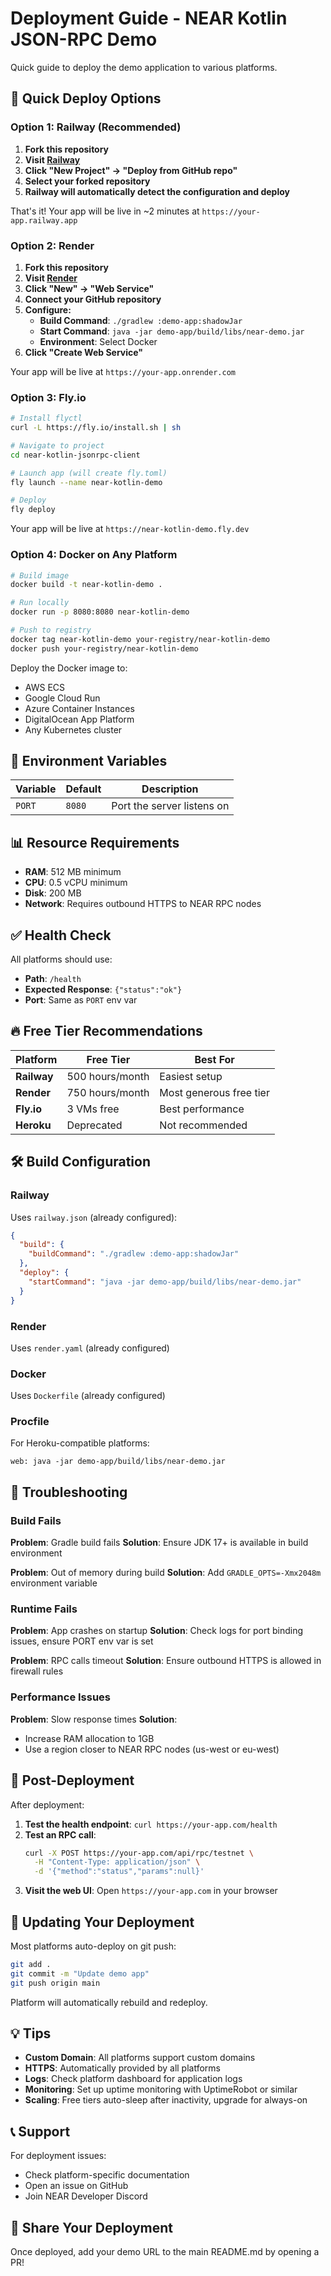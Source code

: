 # Deployment Guide - NEAR Kotlin JSON-RPC Demo

Quick guide to deploy the demo application to various platforms.

## 🚀 Quick Deploy Options

### Option 1: Railway (Recommended)

1. **Fork this repository**
2. **Visit [Railway](https://railway.app)**
3. **Click "New Project" → "Deploy from GitHub repo"**
4. **Select your forked repository**
5. **Railway will automatically detect the configuration and deploy**

That's it! Your app will be live in ~2 minutes at `https://your-app.railway.app`

### Option 2: Render

1. **Fork this repository**
2. **Visit [Render](https://render.com)**
3. **Click "New" → "Web Service"**
4. **Connect your GitHub repository**
5. **Configure:**
   - **Build Command**: `./gradlew :demo-app:shadowJar`
   - **Start Command**: `java -jar demo-app/build/libs/near-demo.jar`
   - **Environment**: Select Docker
6. **Click "Create Web Service"**

Your app will be live at `https://your-app.onrender.com`

### Option 3: Fly.io

```bash
# Install flyctl
curl -L https://fly.io/install.sh | sh

# Navigate to project
cd near-kotlin-jsonrpc-client

# Launch app (will create fly.toml)
fly launch --name near-kotlin-demo

# Deploy
fly deploy
```

Your app will be live at `https://near-kotlin-demo.fly.dev`

### Option 4: Docker on Any Platform

```bash
# Build image
docker build -t near-kotlin-demo .

# Run locally
docker run -p 8080:8080 near-kotlin-demo

# Push to registry
docker tag near-kotlin-demo your-registry/near-kotlin-demo
docker push your-registry/near-kotlin-demo
```

Deploy the Docker image to:
- AWS ECS
- Google Cloud Run
- Azure Container Instances
- DigitalOcean App Platform
- Any Kubernetes cluster

## 🔧 Environment Variables

| Variable | Default | Description |
|----------|---------|-------------|
| `PORT` | `8080` | Port the server listens on |

## 📊 Resource Requirements

- **RAM**: 512 MB minimum
- **CPU**: 0.5 vCPU minimum
- **Disk**: 200 MB
- **Network**: Requires outbound HTTPS to NEAR RPC nodes

## ✅ Health Check

All platforms should use:
- **Path**: `/health`
- **Expected Response**: `{"status":"ok"}`
- **Port**: Same as `PORT` env var

## 🔥 Free Tier Recommendations

| Platform | Free Tier | Best For |
|----------|-----------|----------|
| **Railway** | 500 hours/month | Easiest setup |
| **Render** | 750 hours/month | Most generous free tier |
| **Fly.io** | 3 VMs free | Best performance |
| **Heroku** | Deprecated | Not recommended |

## 🛠️ Build Configuration

### Railway
Uses `railway.json` (already configured):
```json
{
  "build": {
    "buildCommand": "./gradlew :demo-app:shadowJar"
  },
  "deploy": {
    "startCommand": "java -jar demo-app/build/libs/near-demo.jar"
  }
}
```

### Render
Uses `render.yaml` (already configured)

### Docker
Uses `Dockerfile` (already configured)

### Procfile
For Heroku-compatible platforms:
```
web: java -jar demo-app/build/libs/near-demo.jar
```

## 🐛 Troubleshooting

### Build Fails

**Problem**: Gradle build fails
**Solution**: Ensure JDK 17+ is available in build environment

**Problem**: Out of memory during build
**Solution**: Add `GRADLE_OPTS=-Xmx2048m` environment variable

### Runtime Fails

**Problem**: App crashes on startup
**Solution**: Check logs for port binding issues, ensure PORT env var is set

**Problem**: RPC calls timeout
**Solution**: Ensure outbound HTTPS is allowed in firewall rules

### Performance Issues

**Problem**: Slow response times
**Solution**:
- Increase RAM allocation to 1GB
- Use a region closer to NEAR RPC nodes (us-west or eu-west)

## 📝 Post-Deployment

After deployment:

1. **Test the health endpoint**: `curl https://your-app.com/health`
2. **Test an RPC call**:
   ```bash
   curl -X POST https://your-app.com/api/rpc/testnet \
     -H "Content-Type: application/json" \
     -d '{"method":"status","params":null}'
   ```
3. **Visit the web UI**: Open `https://your-app.com` in your browser

## 🔗 Updating Your Deployment

Most platforms auto-deploy on git push:

```bash
git add .
git commit -m "Update demo app"
git push origin main
```

Platform will automatically rebuild and redeploy.

## 💡 Tips

- **Custom Domain**: All platforms support custom domains
- **HTTPS**: Automatically provided by all platforms
- **Logs**: Check platform dashboard for application logs
- **Monitoring**: Set up uptime monitoring with UptimeRobot or similar
- **Scaling**: Free tiers auto-sleep after inactivity, upgrade for always-on

## 📞 Support

For deployment issues:
- Check platform-specific documentation
- Open an issue on GitHub
- Join NEAR Developer Discord

## 🎉 Share Your Deployment

Once deployed, add your demo URL to the main README.md by opening a PR!
